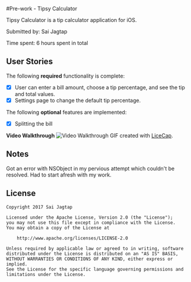 #Pre-work - Tipsy Calculator

Tipsy Calculator is a tip calculator application for iOS.

Submitted by: Sai Jagtap

Time spent: 6 hours spent in total

## User Stories

The following **required** functionality is complete:

* [x] User can enter a bill amount, choose a tip percentage, and see the tip and total values.
* [x] Settings page to change the default tip percentage.

The following **optional** features are implemented:
* [x] Splitting the bill


**Video Walkthrough**
<img src='http://i.imgur.com/JYJ7eX6.gif' title='Video Walkthrough' width='' alt='Video Walkthrough'/>
GIF created with [LiceCap](http://www.cockos.com/licecap/).

## Notes

Got an error with NSObject in my pervious attempt which couldn't be resolved. Had to start afresh with my work.

## License

    Copyright 2017 Sai Jagtap

    Licensed under the Apache License, Version 2.0 (the "License");
    you may not use this file except in compliance with the License.
    You may obtain a copy of the License at

        http://www.apache.org/licenses/LICENSE-2.0

    Unless required by applicable law or agreed to in writing, software
    distributed under the License is distributed on an "AS IS" BASIS,
    WITHOUT WARRANTIES OR CONDITIONS OF ANY KIND, either express or implied.
    See the License for the specific language governing permissions and
    limitations under the License.
